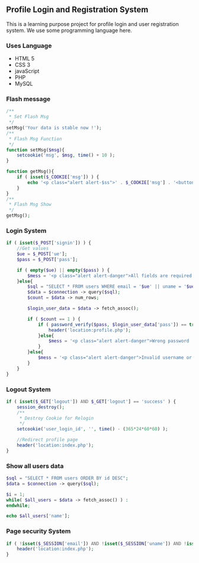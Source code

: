 ## Profile Login and Registration System

This is a learning purpose project for profile login and user registration system. We use some programming language here.

### Uses Language

- HTML 5
- CSS 3
- javaScript
- PHP
- MySQL

### Flash message
```php
/**
 * Set Flash Msg
 */
setMsg('Your data is stable now !');
/**
 * Flash Msg Function
 */
function setMsg($msg){
	setcookie('msg', $msg, time() + 10 );
}

function getMsg(){
	if ( isset($_COOKIE['msg']) ) {
		echo '<p class="alert alert-$ss">' . $_COOKIE['msg'] . '<button class="close" data-dismiss="alert">&times;</button></p>';
	}
}
/**
 * Flash Msg Show
 */
getMsg();
```
### Login System
```php
if ( isset($_POST['signin']) ) {
	//Get values
	$ue = $_POST['ue'];
	$pass = $_POST['pass'];

	if ( empty($ue) || empty($pass) ) {
		$mess = '<p class="alert alert-danger">All fields are required ! <button class="close" data-dismiss="alert">&times;</button></p>';
	}else{
		$sql = "SELECT * FROM users WHERE email = '$ue' || uname = '$ue'";
		$data = $connection -> query($sql);
		$count = $data -> num_rows;

		$login_user_data = $data -> fetch_assoc();

		if ( $count == 1 ) {
			if ( password_verify($pass, $login_user_data['pass']) == true ) {
				header('location:profile.php');
			}else{
				$mess = '<p class="alert alert-danger">Wrong password ! <button class="close" data-dismiss="alert">&times;</button></p>';	
			}						
		}else{
			$mess = '<p class="alert alert-danger">Invalid username or email ! <button class="close" data-dismiss="alert">&times;</button></p>';
		}
	}
}
```
### Logout System
```php
if ( isset($_GET['logout']) AND $_GET['logout'] == 'success' ) {
	session_destroy();
	/**
	 * Destroy Cookie for Relogin
	 */
	setcookie('user_login_id', '', time() - (365*24*60*60) );

	//Redirect profile page				
	header('location:index.php');
}
```
### Show all users data
```php 
$sql = "SELECT * FROM users ORDER BY id DESC";
$data = $connection -> query($sql);

$i = 1;
while( $all_users = $data -> fetch_assoc() ) :
endwhile;

echo $all_users['name'];
```
### Page security System
```php 
if ( !isset($_SESSION['email']) AND !isset($_SESSION['uname']) AND !isset($_SESSION['pass']) ) {
	header('location:index.php');
}
```
